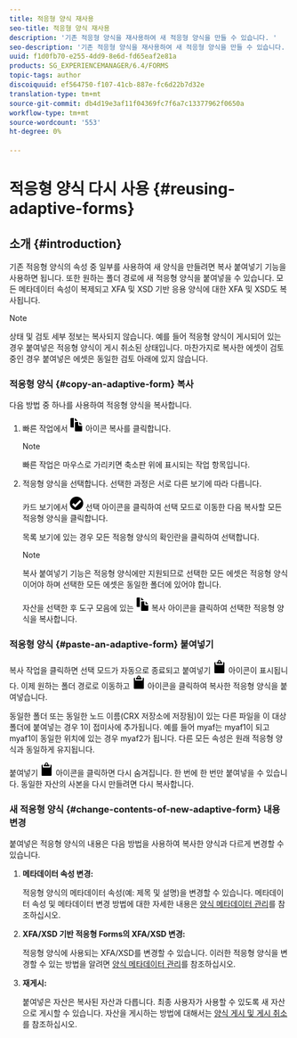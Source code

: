 ```yaml
---
title: 적응형 양식 재사용
seo-title: 적응형 양식 재사용
description: '기존 적응형 양식을 재사용하여 새 적응형 양식을 만들 수 있습니다. '
seo-description: '기존 적응형 양식을 재사용하여 새 적응형 양식을 만들 수 있습니다. '
uuid: f1d0fb70-e255-4dd9-8e6d-fd65eaf2e81a
products: SG_EXPERIENCEMANAGER/6.4/FORMS
topic-tags: author
discoiquuid: ef564750-f107-41cb-887e-fc6d22b7d32e
translation-type: tm+mt
source-git-commit: db4d19e3af11f04369fc7f6a7c13377962f0650a
workflow-type: tm+mt
source-wordcount: '553'
ht-degree: 0%

---
```



# 적응형 양식 다시 사용 {#reusing-adaptive-forms}

## 소개 {#introduction}

기존 적응형 양식의 속성 중 일부를 사용하여 새 양식을 만들려면 복사 붙여넣기 기능을 사용하면 됩니다. 또한 원하는 폴더 경로에 새 적응형 양식을 붙여넣을 수 있습니다. 모든 메타데이터 속성이 복제되고 XFA 및 XSD 기반 응용 양식에 대한 XFA 및 XSD도 복사됩니다.

>[!NOTE]
>
>상태 및 검토 세부 정보는 복사되지 않습니다. 예를 들어 적응형 양식이 게시되어 있는 경우 붙여넣은 적응형 양식이 게시 취소된 상태입니다. 마찬가지로 복사한 에셋이 검토 중인 경우 붙여넣은 에셋은 동일한 검토 아래에 있지 않습니다.

### 적응형 양식 {#copy-an-adaptive-form} 복사

다음 방법 중 하나를 사용하여 적응형 양식을 복사합니다.

1. 빠른 작업에서 ![aem6forms_copy](assets/aem6forms_copy.png) 아이콘 복사를 클릭합니다.

   >[!NOTE]
   >
   >빠른 작업은 마우스로 가리키면 축소판 위에 표시되는 작업 항목입니다.

1. 적응형 양식을 선택합니다. 선택한 과정은 서로 다른 보기에 따라 다릅니다.

   카드 보기에서 ![aem6forms_check-circle](assets/aem6forms_check-circle.png) 선택 아이콘을 클릭하여 선택 모드로 이동한 다음 복사할 모든 적응형 양식을 클릭합니다.

   목록 보기에 있는 경우 모든 적응형 양식의 확인란을 클릭하여 선택합니다.

   >[!NOTE]
   >
   >복사 붙여넣기 기능은 적응형 양식에만 지원되므로 선택한 모든 에셋은 적응형 양식이어야 하며 선택한 모든 에셋은 동일한 폴더에 있어야 합니다.

   자산을 선택한 후 도구 모음에 있는 ![aem6forms_copy](assets/aem6forms_copy.png) 복사 아이콘을 클릭하여 선택한 적응형 양식을 복사합니다.

### 적응형 양식 {#paste-an-adaptive-form} 붙여넣기

복사 작업을 클릭하면 선택 모드가 자동으로 종료되고 붙여넣기 ![aem6forms_paste](assets/aem6forms_paste.png) 아이콘이 표시됩니다. 이제 원하는 폴더 경로로 이동하고 ![aem6forms_paste](assets/aem6forms_paste.png) 아이콘을 클릭하여 복사한 적응형 양식을 붙여넣습니다.

동일한 폴더 또는 동일한 노드 이름(CRX 저장소에 저장됨)이 있는 다른 파일을 이 대상 폴더에 붙여넣는 경우 1이 접미사에 추가됩니다. 예를 들어 myaf는 myaf1이 되고 myaf1이 동일한 위치에 있는 경우 myaf2가 됩니다. 다른 모든 속성은 원래 적응형 양식과 동일하게 유지됩니다.

붙여넣기 ![aem6forms_paste](assets/aem6forms_paste.png) 아이콘을 클릭하면 다시 숨겨집니다. 한 번에 한 번만 붙여넣을 수 있습니다. 동일한 자산의 사본을 다시 만들려면 다시 복사합니다.

### 새 적응형 양식 {#change-contents-of-new-adaptive-form} 내용 변경

붙여넣은 적응형 양식의 내용은 다음 방법을 사용하여 복사한 양식과 다르게 변경할 수 있습니다.

1. **메타데이터 속성 변경:**

   적응형 양식의 메타데이터 속성(예: 제목 및 설명)을 변경할 수 있습니다. 메타데이터 속성 및 메타데이터 변경 방법에 대한 자세한 내용은 [양식 메타데이터 관리](/help/forms/using/manage-form-metadata.md)를 참조하십시오.

1. **XFA/XSD 기반 적응형 Forms의 XFA/XSD 변경:**

   적응형 양식에 사용되는 XFA/XSD를 변경할 수 있습니다. 이러한 적응형 양식을 변경할 수 있는 방법을 알려면 [양식 메타데이터 관리](/help/forms/using/manage-form-metadata.md)를 참조하십시오.

1. **재게시:**

   붙여넣은 자산은 복사된 자산과 다릅니다. 최종 사용자가 사용할 수 있도록 새 자산으로 게시할 수 있습니다. 자산을 게시하는 방법에 대해서는 [양식 게시 및 게시 취소](/help/forms/using/publishing-unpublishing-forms.md)를 참조하십시오.

